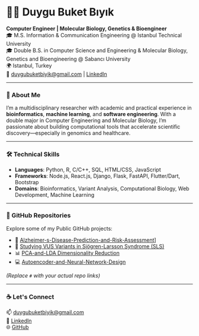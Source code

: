 # 👩‍💻 Duygu Buket Bıyık

**Computer Engineer | Molecular Biology, Genetics & Bioengineer**  
🎓 M.S. Information & Communication Engineering @ Istanbul Technical University  
🎓 Double B.S. in Computer Science and Engineering & Molecular Biology, Genetics and Bioengineering @ Sabancı University  
🌍 Istanbul, Turkey  
📧 duygubuketbiyik@gmail.com | [LinkedIn](https://www.linkedin.com/in/duygubuketbiyik)

---

### 🧬 About Me

I’m a multidisciplinary researcher with academic and practical experience in **bioinformatics**, **machine learning**, and **software engineering**. With a double major in Computer Engineering and Molecular Biology, I’m passionate about building computational tools that accelerate scientific discovery—especially in genomics and healthcare.

---

### 🛠️ Technical Skills

- **Languages**: Python, R, C/C++, SQL, HTML/CSS, JavaScript  
- **Frameworks**: Node.js, React.js, Django, Flask, FastAPI, Flutter/Dart, Bootstrap  
- **Domains**: Bioinformatics, Variant Analysis, Computational Biology, Web Development, Machine Learning

---


### 📁 GitHub Repositories

Explore some of my Public GitHub projects:

- 🧠 [Alzheimer-s-Disease-Prediction-and-Risk-Assessment](https://github.com/duygubuket/Alzheimer-s-Disease-Prediction-and-Risk-Assessment)]
- 🔬 [Studying VUS Variants in Sjögren-Larsson Syndrome (SLS)](https://github.com/duygubuket/Studying-VUS-Variants)
- 📊 [PCA-and-LDA Dimensionality Reduction](https://github.com/duygubuket/PCA-and-LDA-Dimensionality-Reduction)
- 💻 [Autoencoder-and-Neural-Network-Design](https://github.com/duygubuket/Autoencoder-and-Neural-Network-Design)

*(Replace `#` with your actual repo links)*

---

### ☕ Let's Connect

📫 [duygubuketbiyik@gmail.com](mailto:duygubuketbiyik@gmail.com)  
🔗 [LinkedIn](https://www.linkedin.com/in/duygubuketbiyik)  
🌐 [GitHub](https://github.com/duygubuket)
